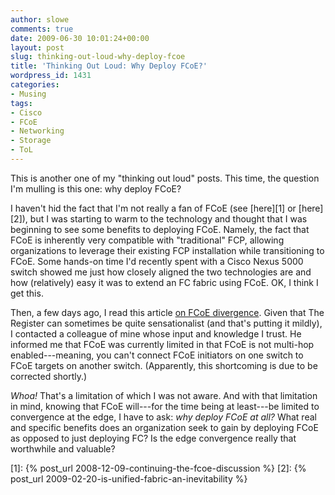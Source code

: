 ```yaml
---
author: slowe
comments: true
date: 2009-06-30 10:01:24+00:00
layout: post
slug: thinking-out-loud-why-deploy-fcoe
title: 'Thinking Out Loud: Why Deploy FCoE?'
wordpress_id: 1431
categories:
- Musing
tags:
- Cisco
- FCoE
- Networking
- Storage
- ToL
---
```


This is another one of my "thinking out loud" posts. This time, the question I'm mulling is this one: why deploy FCoE?

I haven't hid the fact that I'm not really a fan of FCoE (see [here][1] or [here][2]), but I was starting to warm to the technology and thought that I was beginning to see some benefits to deploying FCoE. Namely, the fact that FCoE is inherently very compatible with "traditional" FCP, allowing organizations to leverage their existing FCP installation while transitioning to FCoE. Some hands-on time I'd recently spent with a Cisco Nexus 5000 switch showed me just how closely aligned the two technologies are and how (relatively) easy it was to extend an FC fabric using FCoE. OK, I think I get this.

Then, a few days ago, I read this article [on FCoE divergence](http://www.theregister.co.uk/2009/06/25/fcoe_divergence/). Given that The Register can sometimes be quite sensationalist (and that's putting it mildly), I contacted a colleague of mine whose input and knowledge I trust. He informed me that FCoE was currently limited in that FCoE is not multi-hop enabled---meaning, you can't connect FCoE initiators on one switch to FCoE targets on another switch. (Apparently, this shortcoming is due to be corrected shortly.)

_Whoa!_ That's a limitation of which I was not aware. And with that limitation in mind, knowing that FCoE will---for the time being at least---be limited to convergence at the edge, I have to ask: _why deploy FCoE at all?_ What real and specific benefits does an organization seek to gain by deploying FCoE as opposed to just deploying FC? Is the edge convergence really that worthwhile and valuable?

[1]: {% post_url 2008-12-09-continuing-the-fcoe-discussion %}
[2]: {% post_url 2009-02-20-is-unified-fabric-an-inevitability %}
